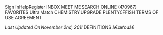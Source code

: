 Sign InHelpRegister INBOX MEET ME SEARCH ONLINE (470967) FAVORITES Ultra Match CHEMISTRY UPGRADE PLENTYOFFISH TERMS OF USE AGREEMENT

_Last Updated On November 2nd, 2011_ DEFINITIONS â€œYouâ€